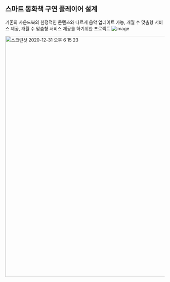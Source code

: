 ## 스마트 동화책 구연 플레이어 설계
기존의 사운드북의 한정적인 콘텐츠와 다르게 
음악 업데이트 가능, 개월 수 맞춤형 서비스 제공, 개월 수 맞춤형 서비스 제공를 하기위한  프로젝트 
![image](https://user-images.githubusercontent.com/62785166/103403766-a7f49880-4b94-11eb-82a2-39edce085d90.png)


<img width="763" alt="스크린샷 2020-12-31 오후 6 15 23" src="https://user-images.githubusercontent.com/62785166/103403715-7a0f5400-4b94-11eb-8f55-b3d48fa358a3.png">
